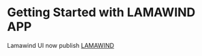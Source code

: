 # Getting Started with LAMAWIND APP

Lamawind UI now publish [LAMAWIND](https://lamawind.firebaseapp.com/)
